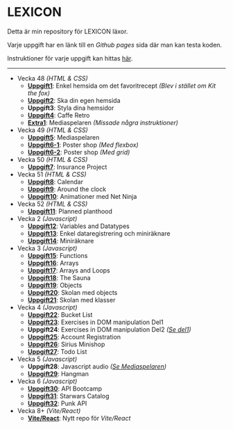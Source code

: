 # LEXICON

Detta är min repository för LEXICON läxor.

Varje uppgift har en länk till en _Github pages_ sida där man kan testa koden.

Instruktioner för varje uppgift kan hittas [här](https://github.com/Ertingel/LEXICON/tree/main/Instruktioner).

---

-   Vecka 48 _(HTML & CSS)_
    -   [**Uppgift1**](https://ertingel.github.io/LEXICON/Uppgift1): Enkel hemsida om det favoritrecept _(Blev i stället om Kit the fox)_
    -   [**Uppgift2**](https://ertingel.github.io/LEXICON/Uppgift2): Ska din egen hemsida
    -   **Uppgift3**: Styla dina hemsidor
    -   [**Uppgift4**](https://ertingel.github.io/LEXICON/Uppgift4): Caffe Retro
    -   [**Extra1**](https://ertingel.github.io/LEXICON/Extra1): Mediaspelaren _(Missade några instruktioner)_
-   Vecka 49 _(HTML & CSS)_
    -   [**Uppgift5**](https://ertingel.github.io/LEXICON/Uppgift5): Mediaspelaren
    -   [**Uppgift6-1**](https://ertingel.github.io/LEXICON/Uppgift6-1): Poster shop _(Med flexbox)_
    -   [**Uppgift6-2**](https://ertingel.github.io/LEXICON/Uppgift6-2): Poster shop _(Med grid)_
-   Vecka 50 _(HTML & CSS)_
    -   [**Uppgift7**](https://ertingel.github.io/LEXICON/Uppgift7): Insurance Project
-   Vecka 51 _(HTML & CSS)_
    -   [**Uppgift8**](https://ertingel.github.io/LEXICON/Uppgift8): Calendar
    -   [**Uppgift9**](https://ertingel.github.io/LEXICON/Uppgift9): Around the clock
    -   [**Uppgift10**](https://ertingel.github.io/LEXICON/Uppgift10): Animationer med Net Ninja
-   Vecka 52 _(HTML & CSS)_
    -   [**Uppgift11**](https://ertingel.github.io/LEXICON/Uppgift11): Planned planthood
-   Vecka 2 _(Javascript)_
    -   [**Uppgift12**](https://ertingel.github.io/LEXICON/Uppgift12): Variables and Datatypes
    -   [**Uppgift13**](https://ertingel.github.io/LEXICON/Uppgift13): Enkel dataregistrering och miniräknare
    -   [**Uppgift14**](https://ertingel.github.io/LEXICON/Uppgift14): Miniräknare
-   Vecka 3 _(Javascript)_
    -   [**Uppgift15**](https://ertingel.github.io/LEXICON/Uppgift15): Functions
    -   [**Uppgift16**](https://ertingel.github.io/LEXICON/Uppgift16): Arrays
    -   [**Uppgift17**](https://ertingel.github.io/LEXICON/Uppgift17): Arrays and Loops
    -   [**Uppgift18**](https://ertingel.github.io/LEXICON/Uppgift18): The Sauna
    -   [**Uppgift19**](https://ertingel.github.io/LEXICON/Uppgift19): Objects
    -   [**Uppgift20**](https://ertingel.github.io/LEXICON/Uppgift20): Skolan med objects
    -   [**Uppgift21**](https://ertingel.github.io/LEXICON/Uppgift21): Skolan med klasser
-   Vecka 4 _(Javascript)_
    -   [**Uppgift22**](https://ertingel.github.io/LEXICON/Uppgift22): Bucket List
    -   [**Uppgift23**](https://ertingel.github.io/LEXICON/Uppgift23): Exercises in DOM manipulation Del1
    -   **Uppgift24**: Exercises in DOM manipulation Del2 _([Se del1](https://ertingel.github.io/LEXICON/Uppgift23))_
    -   [**Uppgift25**](https://ertingel.github.io/LEXICON/Uppgift25): Account Registration
    -   [**Uppgift26**](https://ertingel.github.io/LEXICON/Uppgift26): Sirius Minishop
    -   [**Uppgift27**](https://ertingel.github.io/LEXICON/Uppgift27): Todo List
-   Vecka 5 _(Javascript)_
    -   **Uppgift28**: Javascript audio _([Se Mediaspelaren](https://ertingel.github.io/LEXICON/Uppgift5))_
    -   [**Uppgift29**](https://ertingel.github.io/LEXICON/Uppgift29): Hangman
-   Vecka 6 _(Javascript)_
    -   [**Uppgift30**](https://ertingel.github.io/LEXICON/Uppgift30): API Bootcamp
    -   [**Uppgift31**](https://ertingel.github.io/LEXICON/Uppgift31): Starwars Catalog
    -   [**Uppgift32**](https://ertingel.github.io/LEXICON/Uppgift32): Punk API
-   Vecka 8+ _(Vite/React)_
    -   [**Vite/React**](https://github.com/Ertingel/LEXICON-Vite): Nytt repo för _Vite/React_
